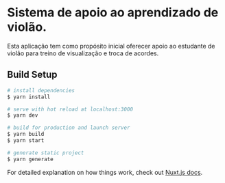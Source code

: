 # Sistema de apoio ao aprendizado de violão.

Esta aplicação tem como propósito inicial oferecer apoio ao estudante de violão para treino de visualização e troca de acordes.

## Build Setup

```bash
# install dependencies
$ yarn install

# serve with hot reload at localhost:3000
$ yarn dev

# build for production and launch server
$ yarn build
$ yarn start

# generate static project
$ yarn generate
```

For detailed explanation on how things work, check out [Nuxt.js docs](https://nuxtjs.org).
